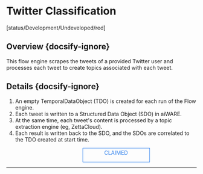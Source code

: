 <!--TODO: Replace all references to "VDA", "Developer Application", and "Developer App" with "Veritone Developer"-->
<style>
    #claim-this-flow-btn {
        display: block;
        color: #2F80ED;
        border: 1px solid #2F80ED;
        width: 170px;
        height: 30px;
        text-align: center;
        padding: 3px;
        position: relative;
        text-decoration: none;
        left: 40%;
    }
</style>
# Twitter Classification

[status/Development/Undeveloped/red]


## Overview {docsify-ignore}
This flow engine scrapes the tweets of a provided Twitter user and processes each tweet to create topics associated with each tweet.

## Details {docsify-ignore}
1. An empty TemporalDataObject (TDO) is created for each run of the Flow engine.
2. Each tweet is written to a Structured Data Object (SDO) in aiWARE.
3. At the same time, each tweet's content is processed by a topic extraction engine (eg, ZettaCloud).
4. Each result is written back to the SDO, and the SDOs are correlated to the TDO created at start time.

<a target="_blank" href="#" id="claim-this-flow-btn">CLAIMED</a>
<hr>